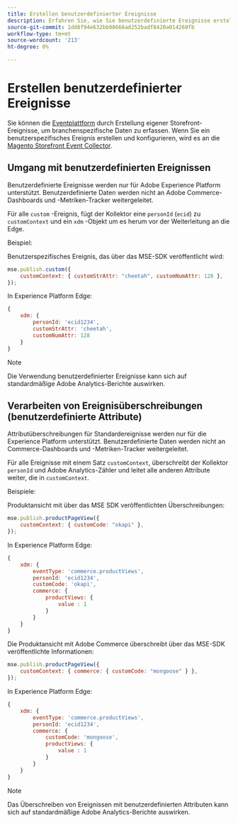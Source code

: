 ```yaml
---
title: Erstellen benutzerdefinierter Ereignisse
description: Erfahren Sie, wie Sie benutzerdefinierte Ereignisse erstellen, um Ihre Adobe Commerce-Daten mit anderen Adobe DX-Produkten zu verbinden.
source-git-commit: 1dd8f94e632bb98666ad252badf8420a014260fb
workflow-type: tm+mt
source-wordcount: '213'
ht-degree: 0%

---
```


# Erstellen benutzerdefinierter Ereignisse

Sie können die [Eventplattform](events.md) durch Erstellung eigener Storefront-Ereignisse, um branchenspezifische Daten zu erfassen. Wenn Sie ein benutzerspezifisches Ereignis erstellen und konfigurieren, wird es an die [Magento Storefront Event Collector](https://www.npmjs.com/package/@adobe/magento-storefront-event-collector).

## Umgang mit benutzerdefinierten Ereignissen

Benutzerdefinierte Ereignisse werden nur für Adobe Experience Platform unterstützt. Benutzerdefinierte Daten werden nicht an Adobe Commerce-Dashboards und -Metriken-Tracker weitergeleitet.

Für alle `custom` -Ereignis, fügt der Kollektor eine `personId` (`ecid`) zu `customContext` und ein `xdm` -Objekt um es herum vor der Weiterleitung an die Edge.

Beispiel:

Benutzerspezifisches Ereignis, das über das MSE-SDK veröffentlicht wird:

```javascript
mse.publish.custom({
    customContext: { customStrAttr: "cheetah", customNumAttr: 128 },
});
```

In Experience Platform Edge:

```javascript
{
    xdm: {
        personId: 'ecid1234',
        customStrAttr: 'cheetah',
        customNumAttr: 128
    }
}
```

>[!NOTE]
>
> Die Verwendung benutzerdefinierter Ereignisse kann sich auf standardmäßige Adobe Analytics-Berichte auswirken.

## Verarbeiten von Ereignisüberschreibungen (benutzerdefinierte Attribute)

Attributüberschreibungen für Standardereignisse werden nur für die Experience Platform unterstützt. Benutzerdefinierte Daten werden nicht an Commerce-Dashboards und -Metriken-Tracker weitergeleitet.

Für alle Ereignisse mit einem Satz `customContext`, überschreibt der Kollektor `personId` und Adobe Analytics-Zähler und leitet alle anderen Attribute weiter, die in `customContext`.

Beispiele:

Produktansicht mit über das MSE SDK veröffentlichten Überschreibungen:

```javascript
mse.publish.productPageView({
    customContext: { customCode: "okapi" },
});
```

In Experience Platform Edge:

```javascript
{
    xdm: {
        eventType: 'commerce.productViews',
        personId: 'ecid1234',
        customCode: 'okapi',
        commerce: {
            productViews: {
                value : 1
            }
        }
    }
}
```

Die Produktansicht mit Adobe Commerce überschreibt über das MSE-SDK veröffentlichte Informationen:

```javascript
mse.publish.productPageView({
    customContext: { commerce: { customCode: "mongoose" } },
});
```

In Experience Platform Edge:

```javascript
{
    xdm: {
        eventType: 'commerce.productViews',
        personId: 'ecid1234',
        commerce: {
            customCode: 'mongoose',
            productViews: {
                value : 1
            }
        }
    }
}
```

>[!NOTE]
>
> Das Überschreiben von Ereignissen mit benutzerdefinierten Attributen kann sich auf standardmäßige Adobe Analytics-Berichte auswirken.
